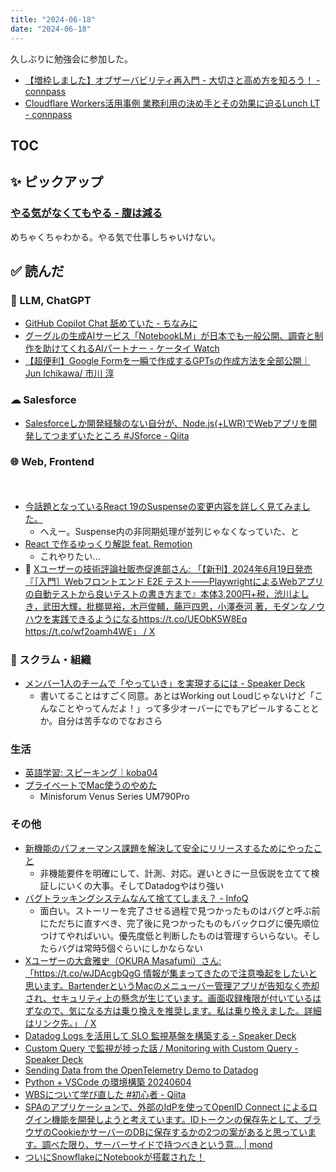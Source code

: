 ```yaml
---
title: "2024-06-18"
date: "2024-06-18"
---
```


久しぶりに勉強会に参加した。

- [【増枠しました】オブザーバビリティ再入門 - 大切さと高め方を知ろう！ - connpass](https://mackerelio.connpass.com/event/316449/)
- [Cloudflare Workers活用事例 業務利用の決め手とその効果に迫るLunch LT - connpass](https://findy.connpass.com/event/318382/)

## TOC

## ✨ ピックアップ

### [やる気がなくてもやる - 腹は減る](https://blux.hatenablog.com/entry/2024/06/10/212838)

めちゃくちゃわかる。やる気で仕事しちゃいけない。

## ✅ 読んだ

<!-- 📝 : 下の方に内容メモあり -->

### 🧠 LLM, ChatGPT

- [GitHub Copilot Chat 舐めていた - ちなみに](https://blog.nishimu.land/entry/2024/06/12/215706)
- [グーグルの生成AIサービス「NotebookLM」が日本でも一般公開、調査と制作を助けてくれるAIパートナー - ケータイ Watch](https://k-tai.watch.impress.co.jp/docs/news/1597920.html)
- [【超便利】Google Formを一瞬で作成するGPTsの作成方法を全部公開｜Jun Ichikawa/ 市川 淳](https://note.com/jun_ichikawa/n/n643e62a16509)

### ☁︎ Salesforce

- [Salesforceしか開発経験のない自分が、Node.js(+LWR)でWebアプリを開発してつまずいたところ #JSforce - Qiita](https://qiita.com/hyuda/items/1b7035d39a11a1dcc201)

### 🌐 Web, Frontend
　
- [今話題となっているReact 19のSuspenseの変更内容を詳しく見てみました。](https://zenn.dev/mylifeasjosh/articles/d12e231adbde15)
  - へえー。Suspense内の非同期処理が並列じゃなくなっていた、と
- [React で作るゆっくり解説 feat. Remotion](https://zenn.dev/seya/articles/47c2c9ee354b60)
  - これやりたい...
- 📕 [Xユーザーの技術評論社販売促進部さん: 「【新刊】2024年6月19日発売『［入門］Webフロントエンド E2E テスト――PlaywrightによるWebアプリの自動テストから良いテストの書き方まで』本体3,200円+税，渋川よしき，武田大輝，枇榔晃裕，木戸俊輔，藤戸四恩，小澤泰河 著，モダンなノウハウを実践できるようになるhttps://t.co/UEObK5W8Eq https://t.co/wf2oamh4WE」 / X](https://x.com/gihyo_hansoku/status/1797515990479376834)

<!-- ### 🦀 Rust, WebAssembly -->


<!-- ### 💻 Computer Science -->


### 🤝 スクラム・組織

- [メンバー1人のチームで「やっていき」を実現するには - Speaker Deck](https://speakerdeck.com/nil0ka/menha1ren-notimute-yatuteiki-woshi-xian-suruniha)
  - 書いてることはすごく同意。あとはWorking out Loudじゃないけど「こんなことやってんだよ！」って多少オーバーにでもアピールすることとか。自分は苦手なのでなおさら

<!-- ### CRE (Customer Reliability Engineering) -->


### 生活

- [英語学習: スピーキング｜koba04](https://note.com/koba04/n/n635472889c8b?sub_rt=share_b)
- [プライベートでMac使うのやめた](https://sosukesuzuki.dev/posts/my-pc-environment-2024/)
  - Minisforum Venus Series UM790Pro

### その他

- [新機能のパフォーマンス課題を解決して安全にリリースするためにやったこと](https://zenn.dev/loglass/articles/8ffabfa91e5678)
  - 非機能要件を明確にして、計測、対応。遅いときに一旦仮説を立てて検証しにいくの大事。そしてDatadogやはり強い
- [バグトラッキングシステムなんて捨ててしまえ？ - InfoQ](https://www.infoq.com/jp/news/2009/03/testobsessed-on-agile-bugs/)
  - 面白い。ストーリーを完了させる過程で見つかったものはバグと呼ぶ前にただちに直すべき、完了後に見つかったものもバックログに優先順位つけてやればいい。優先度低と判断したものは管理すらいらない。そしたらバグは常時5個ぐらいにしかならない
- [Xユーザーの大倉雅史（OKURA Masafumi）さん: 「https://t.co/wJDAcgbQgG 情報が集まってきたので注意喚起をしたいと思います。BartenderというMacのメニューバー管理アプリが告知なく売却され、セキュリティ上の懸念が生じています。画面収録権限が付いているはずなので、気になる方は乗り換えを推奨します。私は乗り換えました。詳細はリンク先。」 / X](https://x.com/okuramasafumi/status/1798926066305929668)
- [Datadog Logs を活用して SLO 監視基盤を構築する - Speaker Deck](https://speakerdeck.com/fohte/datadog-logs-wohuo-yong-site-slo-jian-shi-ji-pan-wogou-zhu-suru)
- [Custom Query で監視が捗った話 / Monitoring with Custom Query - Speaker Deck](https://speakerdeck.com/akitok_/monitoring-with-custom-query)
- [Sending Data from the OpenTelemetry Demo to Datadog](https://docs.datadoghq.com/ja/opentelemetry/guide/otel_demo_to_datadog/?tab=docker)
- [Python + VSCode の環境構築 20240604](https://zenn.dev/mizchi/articles/setup-python-20240604)
- [WBSについて学び直した #初心者 - Qiita](https://qiita.com/hirokazu_nakao/items/3342575e1cf33a128be8)
- [SPAのアプリケーションで、外部のIdPを使ってOpenID Connect によるログイン機能を開発しようと考えています。IDトークンの保存先として、ブラウザのCookieかサーバーのDBに保存するかの2つの案があると思っています。調べた限り、サーバーサイドで持つべきという意… | mond](https://mond.how/ja/topics/dhs73m5j82plm42/cfvqxylc4ppam77)
- [ついにSnowflakeにNotebookが搭載された！](https://zenn.dev/dataheroes/articles/83a88c3f94ff91)


<!-- ## ✏️ 書いた


## 🗑 Stale

## 📝 読んだ記事のメモ -->
